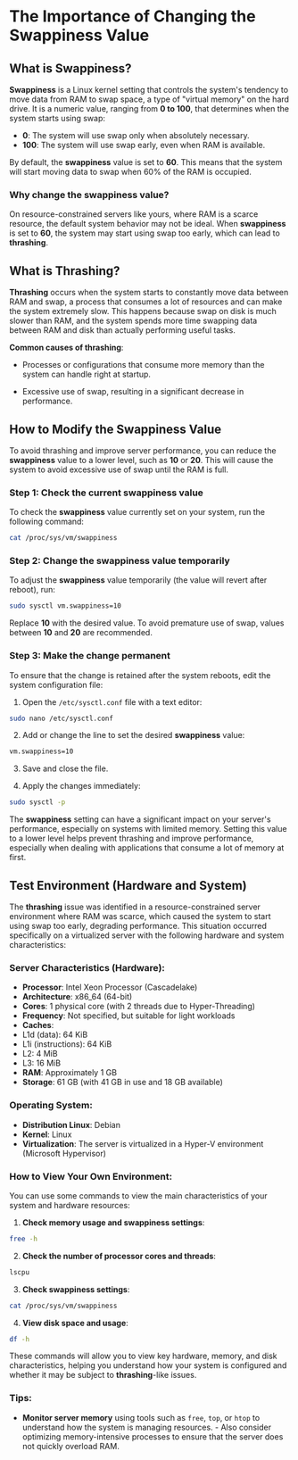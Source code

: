 # The Importance of Changing the Swappiness Value

## What is Swappiness?

**Swappiness** is a Linux kernel setting that controls the system's tendency to move data from RAM to swap space, a type of "virtual memory" on the hard drive. It is a numeric value, ranging from **0 to 100**, that determines when the system starts using swap:

- **0**: The system will use swap only when absolutely necessary.
- **100**: The system will use swap early, even when RAM is available.

By default, the **swappiness** value is set to **60**. This means that the system will start moving data to swap when 60% of the RAM is occupied.

### Why change the swappiness value?

On resource-constrained servers like yours, where RAM is a scarce resource, the default system behavior may not be ideal. When **swappiness** is set to **60**, the system may start using swap too early, which can lead to **thrashing**.

## What is Thrashing?

**Thrashing** occurs when the system starts to constantly move data between RAM and swap, a process that consumes a lot of resources and can make the system extremely slow. This happens because swap on disk is much slower than RAM, and the system spends more time swapping data between RAM and disk than actually performing useful tasks.

**Common causes of thrashing**:

- Processes or configurations that consume more memory than the system can handle right at startup.

- Excessive use of swap, resulting in a significant decrease in performance.

## How to Modify the Swappiness Value

To avoid thrashing and improve server performance, you can reduce the **swappiness** value to a lower level, such as **10** or **20**. This will cause the system to avoid excessive use of swap until the RAM is full.

### Step 1: Check the current swappiness value

To check the **swappiness** value currently set on your system, run the following command:

```bash
cat /proc/sys/vm/swappiness
```

### Step 2: Change the swappiness value temporarily

To adjust the **swappiness** value temporarily (the value will revert after reboot), run:

```bash
sudo sysctl vm.swappiness=10
```

Replace **10** with the desired value. To avoid premature use of swap, values ​​between **10** and **20** are recommended.

### Step 3: Make the change permanent

To ensure that the change is retained after the system reboots, edit the system configuration file:

1. Open the `/etc/sysctl.conf` file with a text editor:

```bash
sudo nano /etc/sysctl.conf
```

2. Add or change the line to set the desired **swappiness** value:

```bash
vm.swappiness=10
```

3. Save and close the file.

4. Apply the changes immediately:

```bash
sudo sysctl -p
```

The **swappiness** setting can have a significant impact on your server's performance, especially on systems with limited memory. Setting this value to a lower level helps prevent thrashing and improve performance, especially when dealing with applications that consume a lot of memory at first.

## Test Environment (Hardware and System)

The **thrashing** issue was identified in a resource-constrained server environment where RAM was scarce, which caused the system to start using swap too early, degrading performance. This situation occurred specifically on a virtualized server with the following hardware and system characteristics:

### **Server Characteristics (Hardware)**:

- **Processor**: Intel Xeon Processor (Cascadelake)
- **Architecture**: x86_64 (64-bit)
- **Cores**: 1 physical core (with 2 threads due to Hyper-Threading)
- **Frequency**: Not specified, but suitable for light workloads
- **Caches**:
- L1d (data): 64 KiB
- L1i (instructions): 64 KiB
- L2: 4 MiB
- L3: 16 MiB
- **RAM**: Approximately 1 GB
- **Storage**: 61 GB (with 41 GB in use and 18 GB available)

### **Operating System**:

- **Distribution Linux**: Debian
- **Kernel**: Linux
- **Virtualization**: The server is virtualized in a Hyper-V environment (Microsoft Hypervisor)

### **How to View Your Own Environment**:

You can use some commands to view the main characteristics of your system and hardware resources:

1. **Check memory usage and swappiness settings**:

```bash
free -h
```

2. **Check the number of processor cores and threads**:

```bash
lscpu
```

3. **Check swappiness settings**:

```bash
cat /proc/sys/vm/swappiness
```

4. **View disk space and usage**:

```bash
df -h
```

These commands will allow you to view key hardware, memory, and disk characteristics, helping you understand how your system is configured and whether it may be subject to **thrashing**-like issues.

### Tips:

- **Monitor server memory** using tools such as `free`, `top`, or `htop` to understand how the system is managing resources. - Also consider optimizing memory-intensive processes to ensure that the server does not quickly overload RAM.
